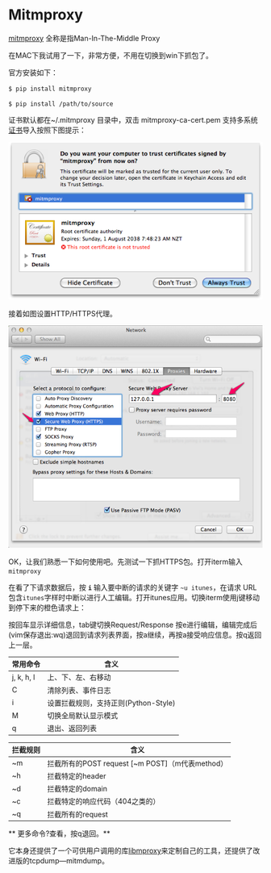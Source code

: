 Mitmproxy
=========
[mitmproxy](http://mitmproxy.org) 全称是指Man-In-The-Middle Proxy



在MAC下我试用了一下，非常方便，不用在切换到win下抓包了。

官方安装如下：


```
$ pip install mitmproxy
```

```
$ pip install /path/to/source
```


证书默认都在~/.mitmproxy 目录中，双击 mitmproxy-ca-cert.pem 支持多系统[证书](./Mitmproxy/cert.md)导入按照下图提示：

![安装证书](./images/Mitmproxy_02.png)



接着如图设置HTTP/HTTPS代理。

![proxy setting](./images/Mitmproxy_01.png)

OK，让我们熟悉一下如何使用吧。先测试一下抓HTTPS包。打开iterm输入`mitmproxy`


在看了下请求数据后，按 **`i`** 输入要中断的请求的关键字 `~u itunes`，在请求 URL 包含`itunes`字样时中断以进行人工编辑。打开itunes应用。切换iterm使用j键移动到停下来的橙色请求上：


按回车显示详细信息，tab键切换Request/Response  按e进行编辑，编辑完成后(vim保存退出:wq)退回到请求列表界面，按a继续，再按a接受响应信息。按q返回上一层。


常用命令 | 含义 |
--------|------|
j, k, h, l|上、下、左、右移动|
C| 清除列表、事件日志|
i| 设置拦截规则，支持正则(Python-Style)|
M| 切换全局默认显示模式|
q| 退出、返回列表|


拦截规则 | 含义 |
--------|------|
~m|拦截所有的POST request [~m POST]（m代表method）|
~h|拦截特定的header|
~d|拦截特定的domain|
~c|拦截特定的响应代码（404之类的）|
~q|拦截所有的request|


** 更多命令?查看，按q退回。**

它本身还提供了一个可供用户调用的库[libmproxy](./Mitmproxy/libmproxy.md)来定制自己的工具，还提供了改进版的tcpdump—mitmdump。




